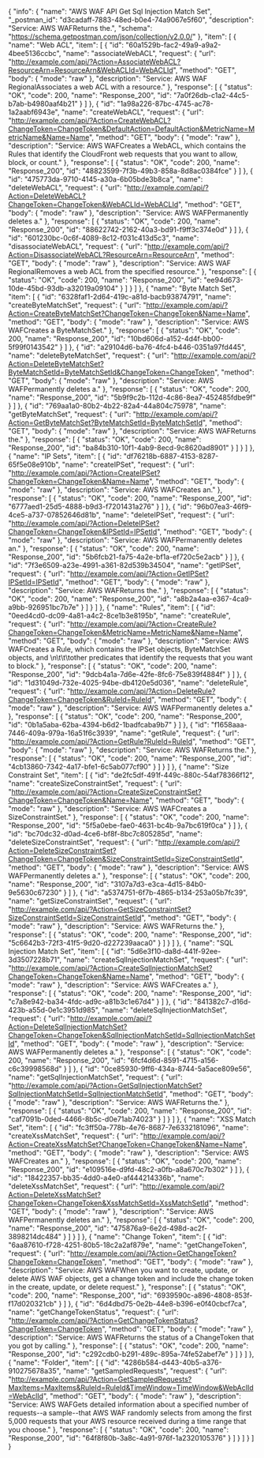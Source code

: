 {
  "info": {
    "name": "AWS WAF API Get Sql Injection Match Set",
    "_postman_id": "d3cadaff-7883-48ed-b0e4-74a9067e5f60",
    "description": "Service: AWS WAFReturns the.",
    "schema": "https://schema.getpostman.com/json/collection/v2.0.0/"
  },
  "item": [
    {
      "name": "Web ACL",
      "item": [
        {
          "id": "60a1529b-fac2-49a9-a9a2-4bee5136ccbc",
          "name": "associateWebACL",
          "request": {
            "url": "http://example.com/api/?Action=AssociateWebACL?ResourceArn=ResourceArn&WebACLId=WebACLId",
            "method": "GET",
            "body": {
              "mode": "raw"
            },
            "description": "Service: AWS WAF RegionalAssociates a web ACL with a resource."
          },
          "response": [
            {
              "status": "OK",
              "code": 200,
              "name": "Response_200",
              "id": "7a0f26db-c1a2-44c5-b7ab-b4980aaf4b21"
            }
          ]
        },
        {
          "id": "1a98a226-87bc-4745-ac78-1a2aabf6943e",
          "name": "createWebACL",
          "request": {
            "url": "http://example.com/api/?Action=CreateWebACL?ChangeToken=ChangeToken&DefaultAction=DefaultAction&MetricName=MetricName&Name=Name",
            "method": "GET",
            "body": {
              "mode": "raw"
            },
            "description": "Service: AWS WAFCreates a WebACL, which contains the Rules that identify the CloudFront web requests that you want to allow, block, or count."
          },
          "response": [
            {
              "status": "OK",
              "code": 200,
              "name": "Response_200",
              "id": "48823599-7f3b-49b3-858a-8d8ac0384fce"
            }
          ]
        },
        {
          "id": "475773da-9710-4145-a30a-6b05bde3b8ca",
          "name": "deleteWebACL",
          "request": {
            "url": "http://example.com/api/?Action=DeleteWebACL?ChangeToken=ChangeToken&WebACLId=WebACLId",
            "method": "GET",
            "body": {
              "mode": "raw"
            },
            "description": "Service: AWS WAFPermanently deletes a."
          },
          "response": [
            {
              "status": "OK",
              "code": 200,
              "name": "Response_200",
              "id": "88622742-2162-40a3-bd91-f9ff3c374e0d"
            }
          ]
        },
        {
          "id": "601230bc-0c6f-4089-8c12-f031c413d5c3",
          "name": "disassociateWebACL",
          "request": {
            "url": "http://example.com/api/?Action=DisassociateWebACL?ResourceArn=ResourceArn",
            "method": "GET",
            "body": {
              "mode": "raw"
            },
            "description": "Service: AWS WAF RegionalRemoves a web ACL from the specified resource."
          },
          "response": [
            {
              "status": "OK",
              "code": 200,
              "name": "Response_200",
              "id": "ee94d673-10de-45bd-93db-a32019a09104"
            }
          ]
        }
      ]
    },
    {
      "name": "Byte Match Set",
      "item": [
        {
          "id": "6328faf1-2d64-419c-a81d-bacb93874791",
          "name": "createByteMatchSet",
          "request": {
            "url": "http://example.com/api/?Action=CreateByteMatchSet?ChangeToken=ChangeToken&Name=Name",
            "method": "GET",
            "body": {
              "mode": "raw"
            },
            "description": "Service: AWS WAFCreates a ByteMatchSet."
          },
          "response": [
            {
              "status": "OK",
              "code": 200,
              "name": "Response_200",
              "id": "10bd606d-a152-4d4f-bb00-5f99f0143542"
            }
          ]
        },
        {
          "id": "a29104d6-ba76-4fc4-b446-0351a97fd445",
          "name": "deleteByteMatchSet",
          "request": {
            "url": "http://example.com/api/?Action=DeleteByteMatchSet?ByteMatchSetId=ByteMatchSetId&ChangeToken=ChangeToken",
            "method": "GET",
            "body": {
              "mode": "raw"
            },
            "description": "Service: AWS WAFPermanently deletes a."
          },
          "response": [
            {
              "status": "OK",
              "code": 200,
              "name": "Response_200",
              "id": "5b9f9c2b-112d-4c86-8ea7-452485fdbe9f"
            }
          ]
        },
        {
          "id": "769aa1a0-80b2-4b22-82a4-44a804c75978",
          "name": "getByteMatchSet",
          "request": {
            "url": "http://example.com/api/?Action=GetByteMatchSet?ByteMatchSetId=ByteMatchSetId",
            "method": "GET",
            "body": {
              "mode": "raw"
            },
            "description": "Service: AWS WAFReturns the."
          },
          "response": [
            {
              "status": "OK",
              "code": 200,
              "name": "Response_200",
              "id": "ba84b310-10f1-4ab9-8ecd-9c8620ad8901"
            }
          ]
        }
      ]
    },
    {
      "name": "IP Sets",
      "item": [
        {
          "id": "df76218b-6887-4153-8287-65f5e08e910b",
          "name": "createIPSet",
          "request": {
            "url": "http://example.com/api/?Action=CreateIPSet?ChangeToken=ChangeToken&Name=Name",
            "method": "GET",
            "body": {
              "mode": "raw"
            },
            "description": "Service: AWS WAFCreates an."
          },
          "response": [
            {
              "status": "OK",
              "code": 200,
              "name": "Response_200",
              "id": "6777aed1-25d5-4888-b9d3-f7201431a276"
            }
          ]
        },
        {
          "id": "96b07ea3-46f9-4ce5-a737-07852646d81b",
          "name": "deleteIPSet",
          "request": {
            "url": "http://example.com/api/?Action=DeleteIPSet?ChangeToken=ChangeToken&IPSetId=IPSetId",
            "method": "GET",
            "body": {
              "mode": "raw"
            },
            "description": "Service: AWS WAFPermanently deletes an."
          },
          "response": [
            {
              "status": "OK",
              "code": 200,
              "name": "Response_200",
              "id": "5b6fcb21-fa75-4a2e-bf1a-ef720c5e2acb"
            }
          ]
        },
        {
          "id": "7f3e6509-a23e-4991-a361-82d539b34504",
          "name": "getIPSet",
          "request": {
            "url": "http://example.com/api/?Action=GetIPSet?IPSetId=IPSetId",
            "method": "GET",
            "body": {
              "mode": "raw"
            },
            "description": "Service: AWS WAFReturns the."
          },
          "response": [
            {
              "status": "OK",
              "code": 200,
              "name": "Response_200",
              "id": "a8b2a4aa-e367-4ca9-a9bb-926951bc7b7e"
            }
          ]
        }
      ]
    },
    {
      "name": "Rules",
      "item": [
        {
          "id": "0eed4cd0-dc09-4a81-a4c2-8ce1b3e8195b",
          "name": "createRule",
          "request": {
            "url": "http://example.com/api/?Action=CreateRule?ChangeToken=ChangeToken&MetricName=MetricName&Name=Name",
            "method": "GET",
            "body": {
              "mode": "raw"
            },
            "description": "Service: AWS WAFCreates a Rule, which contains the IPSet objects, ByteMatchSet objects, and \n\t\t\tother predicates that identify the requests that you want to block."
          },
          "response": [
            {
              "status": "OK",
              "code": 200,
              "name": "Response_200",
              "id": "9dcb4a1a-7d6e-42fe-8fc6-75e839f4884f"
            }
          ]
        },
        {
          "id": "1d31049d-732e-4025-94be-db4120e5d036",
          "name": "deleteRule",
          "request": {
            "url": "http://example.com/api/?Action=DeleteRule?ChangeToken=ChangeToken&RuleId=RuleId",
            "method": "GET",
            "body": {
              "mode": "raw"
            },
            "description": "Service: AWS WAFPermanently deletes a."
          },
          "response": [
            {
              "status": "OK",
              "code": 200,
              "name": "Response_200",
              "id": "0b1a5aba-62ba-4394-b6d2-1badfcaba9b7"
            }
          ]
        },
        {
          "id": "f1658aaa-7446-409a-979a-16a51f6c3939",
          "name": "getRule",
          "request": {
            "url": "http://example.com/api/?Action=GetRule?RuleId=RuleId",
            "method": "GET",
            "body": {
              "mode": "raw"
            },
            "description": "Service: AWS WAFReturns the."
          },
          "response": [
            {
              "status": "OK",
              "code": 200,
              "name": "Response_200",
              "id": "4cb13860-7342-4a17-bfe1-6c5ab077cf90"
            }
          ]
        }
      ]
    },
    {
      "name": "Size Constraint Set",
      "item": [
        {
          "id": "de2fc5df-491f-449c-880c-54af78366f12",
          "name": "createSizeConstraintSet",
          "request": {
            "url": "http://example.com/api/?Action=CreateSizeConstraintSet?ChangeToken=ChangeToken&Name=Name",
            "method": "GET",
            "body": {
              "mode": "raw"
            },
            "description": "Service: AWS WAFCreates a SizeConstraintSet."
          },
          "response": [
            {
              "status": "OK",
              "code": 200,
              "name": "Response_200",
              "id": "5f5a0ebe-fae0-4631-bc4b-9a7bc619f0ca"
            }
          ]
        },
        {
          "id": "bc70dc32-d0ad-4ce6-bf8f-8bc7c805285d",
          "name": "deleteSizeConstraintSet",
          "request": {
            "url": "http://example.com/api/?Action=DeleteSizeConstraintSet?ChangeToken=ChangeToken&SizeConstraintSetId=SizeConstraintSetId",
            "method": "GET",
            "body": {
              "mode": "raw"
            },
            "description": "Service: AWS WAFPermanently deletes a."
          },
          "response": [
            {
              "status": "OK",
              "code": 200,
              "name": "Response_200",
              "id": "3107a7d3-e3ca-4d15-84b0-9e5630c67230"
            }
          ]
        },
        {
          "id": "a5374751-6f7b-4865-b134-253a05b7fc39",
          "name": "getSizeConstraintSet",
          "request": {
            "url": "http://example.com/api/?Action=GetSizeConstraintSet?SizeConstraintSetId=SizeConstraintSetId",
            "method": "GET",
            "body": {
              "mode": "raw"
            },
            "description": "Service: AWS WAFReturns the."
          },
          "response": [
            {
              "status": "OK",
              "code": 200,
              "name": "Response_200",
              "id": "5c6642b3-72f3-41f5-9d20-d227239aaca0"
            }
          ]
        }
      ]
    },
    {
      "name": "SQL Injection Match Set",
      "item": [
        {
          "id": "5d6e3f10-da8d-441f-92ee-3d3507228b71",
          "name": "createSqlInjectionMatchSet",
          "request": {
            "url": "http://example.com/api/?Action=CreateSqlInjectionMatchSet?ChangeToken=ChangeToken&Name=Name",
            "method": "GET",
            "body": {
              "mode": "raw"
            },
            "description": "Service: AWS WAFCreates a."
          },
          "response": [
            {
              "status": "OK",
              "code": 200,
              "name": "Response_200",
              "id": "c7a8e942-ba34-4fdc-ad9c-a81b3c1e67d4"
            }
          ]
        },
        {
          "id": "841382c7-d16d-423b-a55d-0e1c3951d985",
          "name": "deleteSqlInjectionMatchSet",
          "request": {
            "url": "http://example.com/api/?Action=DeleteSqlInjectionMatchSet?ChangeToken=ChangeToken&SqlInjectionMatchSetId=SqlInjectionMatchSetId",
            "method": "GET",
            "body": {
              "mode": "raw"
            },
            "description": "Service: AWS WAFPermanently deletes a."
          },
          "response": [
            {
              "status": "OK",
              "code": 200,
              "name": "Response_200",
              "id": "6fcf4d6d-8591-4715-a156-c6c39998568d"
            }
          ]
        },
        {
          "id": "0ce85930-9ff6-434a-8744-5a5ace809e56",
          "name": "getSqlInjectionMatchSet",
          "request": {
            "url": "http://example.com/api/?Action=GetSqlInjectionMatchSet?SqlInjectionMatchSetId=SqlInjectionMatchSetId",
            "method": "GET",
            "body": {
              "mode": "raw"
            },
            "description": "Service: AWS WAFReturns the."
          },
          "response": [
            {
              "status": "OK",
              "code": 200,
              "name": "Response_200",
              "id": "caf7091b-0ded-4466-8b5c-d0e71ab74023"
            }
          ]
        }
      ]
    },
    {
      "name": "XSS Match Set",
      "item": [
        {
          "id": "fc3ff50a-778b-4e76-8687-7e6332181096",
          "name": "createXssMatchSet",
          "request": {
            "url": "http://example.com/api/?Action=CreateXssMatchSet?ChangeToken=ChangeToken&Name=Name",
            "method": "GET",
            "body": {
              "mode": "raw"
            },
            "description": "Service: AWS WAFCreates an."
          },
          "response": [
            {
              "status": "OK",
              "code": 200,
              "name": "Response_200",
              "id": "e109516e-d9fd-48c2-a0fb-a8a670c7b302"
            }
          ]
        },
        {
          "id": "18422357-bb35-4dd0-a4e0-af444214336b",
          "name": "deleteXssMatchSet",
          "request": {
            "url": "http://example.com/api/?Action=DeleteXssMatchSet?ChangeToken=ChangeToken&XssMatchSetId=XssMatchSetId",
            "method": "GET",
            "body": {
              "mode": "raw"
            },
            "description": "Service: AWS WAFPermanently deletes an."
          },
          "response": [
            {
              "status": "OK",
              "code": 200,
              "name": "Response_200",
              "id": "475876a9-6e2d-498d-ac2f-3898214dc484"
            }
          ]
        }
      ]
    },
    {
      "name": "Change Token",
      "item": [
        {
          "id": "6aa87610-f728-4251-80b5-18c2a2af879e",
          "name": "getChangeToken",
          "request": {
            "url": "http://example.com/api/?Action=GetChangeToken?ChangeToken=ChangeToken",
            "method": "GET",
            "body": {
              "mode": "raw"
            },
            "description": "Service: AWS WAFWhen you want to create, update, or delete AWS WAF objects, get a change token and include the change token in the create, update, or delete request."
          },
          "response": [
            {
              "status": "OK",
              "code": 200,
              "name": "Response_200",
              "id": "6939590c-a896-4808-853f-f17d020321cb"
            }
          ]
        },
        {
          "id": "6d4dbd75-0e2b-44e8-b396-e0f40cbcf7ca",
          "name": "getChangeTokenStatus",
          "request": {
            "url": "http://example.com/api/?Action=GetChangeTokenStatus?ChangeToken=ChangeToken",
            "method": "GET",
            "body": {
              "mode": "raw"
            },
            "description": "Service: AWS WAFReturns the status of a ChangeToken that you got by calling."
          },
          "response": [
            {
              "status": "OK",
              "code": 200,
              "name": "Response_200",
              "id": "c292cdb0-b291-489c-895a-74fe52abef7e"
            }
          ]
        }
      ]
    },
    {
      "name": "Folder",
      "item": [
        {
          "id": "4286b584-d443-40b5-a376-910275678a35",
          "name": "getSampledRequests",
          "request": {
            "url": "http://example.com/api/?Action=GetSampledRequests?MaxItems=MaxItems&RuleId=RuleId&TimeWindow=TimeWindow&WebAclId=WebAclId",
            "method": "GET",
            "body": {
              "mode": "raw"
            },
            "description": "Service: AWS WAFGets detailed information about a specified number of requests--a sample--that AWS WAF randomly selects from among the first 5,000 requests that your AWS resource received during a time range that you choose."
          },
          "response": [
            {
              "status": "OK",
              "code": 200,
              "name": "Response_200",
              "id": "64f8f80b-3a8c-4a91-976f-1a2320105376"
            }
          ]
        }
      ]
    }
  ]
}